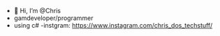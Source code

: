 - 👋 Hi, I’m @Chris
- gamdeveloper/programmer
- using c#
-instgram: https://www.instagram.com/chris_dos_techstuff/

